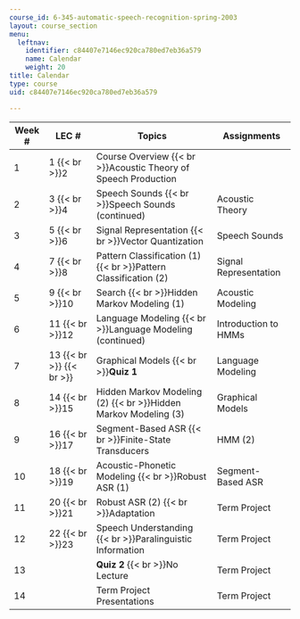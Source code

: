 ```yaml
---
course_id: 6-345-automatic-speech-recognition-spring-2003
layout: course_section
menu:
  leftnav:
    identifier: c84407e7146ec920ca780ed7eb36a579
    name: Calendar
    weight: 20
title: Calendar
type: course
uid: c84407e7146ec920ca780ed7eb36a579

---
```


| Week # | LEC # | Topics | Assignments |
| --- | --- | --- | --- |
| 1 | 1  {{< br >}}2 | Course Overview  {{< br >}}Acoustic Theory of Speech Production |  |
| 2 | 3  {{< br >}}4 | Speech Sounds  {{< br >}}Speech Sounds (continued) | Acoustic Theory |
| 3 | 5  {{< br >}}6 | Signal Representation  {{< br >}}Vector Quantization | Speech Sounds |
| 4 | 7  {{< br >}}8 | Pattern Classification (1)  {{< br >}}Pattern Classification (2) | Signal Representation |
| 5 | 9  {{< br >}}10 | Search  {{< br >}}Hidden Markov Modeling (1) | Acoustic Modeling |
| 6 | 11  {{< br >}}12 | Language Modeling  {{< br >}}Language Modeling (continued) | Introduction to HMMs |
| 7 | 13  {{< br >}}  {{< br >}} | Graphical Models  {{< br >}}**Quiz 1** | Language Modeling |
| 8 | 14  {{< br >}}15 | Hidden Markov Modeling (2)  {{< br >}}Hidden Markov Modeling (3) | Graphical Models |
| 9 | 16  {{< br >}}17 | Segment-Based ASR  {{< br >}}Finite-State Transducers | HMM (2) |
| 10 | 18  {{< br >}}19 | Acoustic-Phonetic Modeling  {{< br >}}Robust ASR (1) | Segment-Based ASR |
| 11 | 20  {{< br >}}21 | Robust ASR (2)  {{< br >}}Adaptation | Term Project |
| 12 | 22  {{< br >}}23 | Speech Understanding  {{< br >}}Paralinguistic Information | Term Project |
| 13 |  | **Quiz 2**  {{< br >}}No Lecture | Term Project |
| 14 |  | Term Project Presentations | Term Project